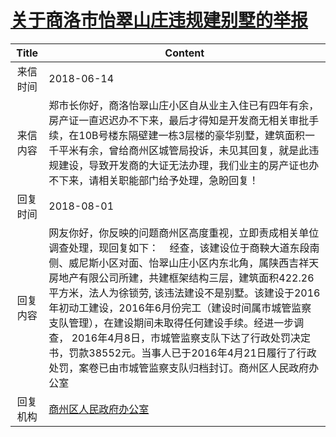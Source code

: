# <a href="http://www.shangluo.gov.cn/zmhd/ldxxxx.jsp?urltype=leadermail.LeaderMailContentUrl&wbtreeid=1112&leadermailid=4765">关于商洛市怡翠山庄违规建别墅的举报</a>
| Title |                                                                                                                                            Content                                                                                                                                             |
|:-----:|------------------------------------------------------------------------------------------------------------------------------------------------------------------------------------------------------------------------------------------------------------------------------------------------|
| 来信时间  | 2018-06-14                                                                                                                                                                                                                                                                                     |
| 来信内容  | 郑市长你好，商洛怡翠山庄小区自从业主入住已有四年有余，房产证一直迟迟办不下来，最后才得知是开发商无相关审批手续，在10B号楼东隔壁建一栋3层楼的豪华别墅，建筑面积一千平米有余，曾给商州区城管局投诉，未见其回复，就是此违规建设，导致开发商的大证无法办理，我们业主的房产证也办不下来，请相关职能部门给予处理，急盼回复！                                                                                                                                  |
| 回复时间  | 2018-08-01                                                                                                                                                                                                                                                                                     |
| 回复内容  | 网友你好，你反映的问题商州区高度重视，立即责成相关单位调查处理，现回复如下：    经查，该建设位于商鞅大道东段南侧、威尼斯小区对面、怡翠山庄小区内东北角，属陕西吉祥天房地产有限公司所建，共建框架结构三层，建筑面积422.26平方米，法人为徐锁劳, 该违法建设不是别墅。该建设于2016年初动工建设，2016年6月份完工（建设时间属市城管监察支队管理），在建设期间未取得任何建设手续。经进一步调查， 2016年4月8日，市城管监察支队下达了行政处罚决定书，罚款38552元。当事人已于2016年4月21日履行了行政处罚，案卷已由市城管监察支队归档封订。商州区人民政府办公室 |
| 回复机构  | <a href="../../category/agencies/商州区人民政府办公室.md">商州区人民政府办公室</a>                                                                                                                                                                                                                                 |